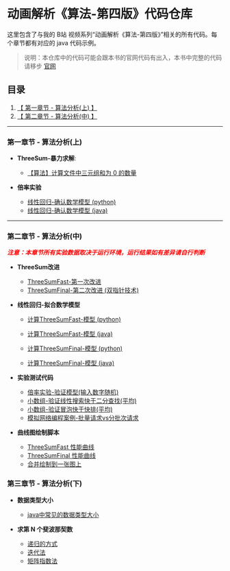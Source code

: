 # 动画解析《算法-第四版》代码仓库

这里包含了与我的 B站 视频系列“动画解析《算法-第四版》”相关的所有代码。每个章节都有对应的 java 代码示例。


> 说明：本仓库中的代码可能会跟本书的官网代码有出入，本书中完整的代码请移步 [官网](https://algs4.cs.princeton.edu/code/) 


## 目录

1. [【 第一章节 - 算法分析(上) 】](#第一章节---算法分析(上))
2. [【 第二章节 - 算法分析(中) 】](#第二章节---算法分析(中))

---

### 第一章节 - 算法分析(上)

- **ThreeSum-暴力求解**: 
  - [【算法】计算文件中三元组和为 0 的数量](./src/main/java/analysis_of_algorithms/ThreeSum.java)


- **倍率实验**
  - [线性回归-确认数学模型 (python)](scripts/analysis_of_algorithms/power_law_model_estimator.py)
  - [线性回归-确认数学模型 (java)](./src/main/java/analysis_of_algorithms/LinearRegression.java)
   
---

### 第二章节 - 算法分析(中)

<span style="color:red;font-weight:bold"><i>注意：本章节所有实验数据取决于运行环境，运行结果如有差异请自行判断</i></bold></span>

- **ThreeSum改进**
  - [ThreeSumFast-第一次改进](./src/main/java/analysis_of_algorithms/ThreeSumFast.java)
  - [ThreeSumFinal-第二次改进 (双指针技术)](./src/main/java/analysis_of_algorithms/ThreeSumFinal.java)
  

- **线性回归-拟合数学模型**
  - [计算ThreeSumFast-模型 (python)](scripts/analysis_of_algorithms/ThreeSumFast_model_fitting.py)
  - [计算ThreeSumFast-模型 (java)](scripts/analysis_of_algorithms/ThreeSumFast_model_fitting.py)

  - [计算ThreeSumFinal-模型 (python)](scripts/analysis_of_algorithms/ThreeSumFast_model_fitting.py)
  - [计算ThreeSumFinal-模型 (java)](src/main/java/analysis_of_algorithms/ThreeSumFinalModelFitting.java)


- **实验测试代码**
  - [倍率实验-验证模型(输入数字随机)](src/main/java/analysis_of_algorithms/DoublingTest.java)
  - [小数组-验证线性搜索快于二分查找(平均)](src/main/java/analysis_of_algorithms/SearchComparison.java)
  - [小数组-验证冒泡快于快排(平均)](src/main/java/analysis_of_algorithms/SortComparison.java)
  - [模拟网络编程案例-批量请求vs分批次请求](src/main/java/analysis_of_algorithms/DatabaseQueryComparison.java)


- **曲线图绘制脚本**
  - [ThreeSumFast 性能曲线](scripts/analysis_of_algorithms/plot_math_model.py)
  - [ThreeSumFinal 性能曲线](scripts/analysis_of_algorithms/plot_math_model2.py)
  - [合并绘制到一张图上](scripts/analysis_of_algorithms/plot_math_model3.py)


### 第三章节 - 算法分析(下)

- **数据类型大小**
  - [java中常见的数据类型大小](src/main/java/analysis_of_algorithms/MemoryAnalysis.java)


- **求第 N 个斐波那契数**
  - [递归的方式](src/main/java/analysis_of_algorithms/FibonacciRecursive.java)
  - [迭代法](src/main/java/analysis_of_algorithms/Fibonacci.java)
  - [矩阵指数法](src/main/java/analysis_of_algorithms/MatrixExponentiation.java)
